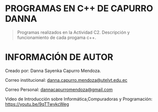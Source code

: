 # PROGRAMAS EN C++ DE CAPURRO DANNA 
>Programas realizados en la Actividad C2. Descripción y funcionamiento de cada progama c++.


# INFORMACIÓN DE AUTOR

Creado por: Danna Sayenka Capurro Mendoza.

Correo institucional: danna.capurro.mendoza@utelvt.edu.ec

Correo Personal: dannacapurromendoza@gmail.com

Video de Introducción sobre Informática,Compuradoras y Programación: https://youtu.be/9qTTwykcWeg  
